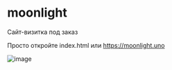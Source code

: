 # moonlight
Сайт-визитка под заказ

Просто откройте index.html или https://moonlight.uno

![image](https://user-images.githubusercontent.com/20907848/161827633-6a3df01b-4769-44bb-b555-554a145ea6cf.png)
